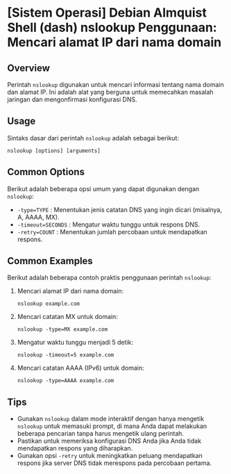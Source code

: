 # [Sistem Operasi] Debian Almquist Shell (dash) nslookup Penggunaan: Mencari alamat IP dari nama domain

## Overview
Perintah `nslookup` digunakan untuk mencari informasi tentang nama domain dan alamat IP. Ini adalah alat yang berguna untuk memecahkan masalah jaringan dan mengonfirmasi konfigurasi DNS.

## Usage
Sintaks dasar dari perintah `nslookup` adalah sebagai berikut:

```
nslookup [options] [arguments]
```

## Common Options
Berikut adalah beberapa opsi umum yang dapat digunakan dengan `nslookup`:

- `-type=TYPE` : Menentukan jenis catatan DNS yang ingin dicari (misalnya, A, AAAA, MX).
- `-timeout=SECONDS` : Mengatur waktu tunggu untuk respons DNS.
- `-retry=COUNT` : Menentukan jumlah percobaan untuk mendapatkan respons.

## Common Examples
Berikut adalah beberapa contoh praktis penggunaan perintah `nslookup`:

1. Mencari alamat IP dari nama domain:
   ```
   nslookup example.com
   ```

2. Mencari catatan MX untuk domain:
   ```
   nslookup -type=MX example.com
   ```

3. Mengatur waktu tunggu menjadi 5 detik:
   ```
   nslookup -timeout=5 example.com
   ```

4. Mencari catatan AAAA (IPv6) untuk domain:
   ```
   nslookup -type=AAAA example.com
   ```

## Tips
- Gunakan `nslookup` dalam mode interaktif dengan hanya mengetik `nslookup` untuk memasuki prompt, di mana Anda dapat melakukan beberapa pencarian tanpa harus mengetik ulang perintah.
- Pastikan untuk memeriksa konfigurasi DNS Anda jika Anda tidak mendapatkan respons yang diharapkan.
- Gunakan opsi `-retry` untuk meningkatkan peluang mendapatkan respons jika server DNS tidak merespons pada percobaan pertama.